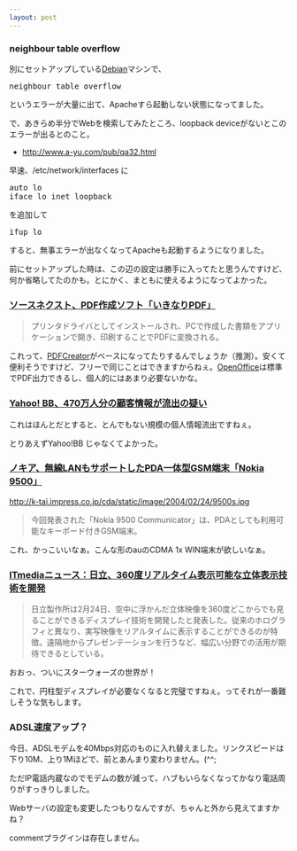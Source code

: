 ```yaml
---
layout: post
---
```

<h3>neighbour table overflow</h3>
<p>別にセットアップしている<a href="http://www.debian.org/">Debian</a>マシンで、</p>
<pre>neighbour table overflow
</pre>
<p>というエラーが大量に出て、Apacheすら起動しない状態になってました。</p>
<p>で、あきらめ半分でWebを検索してみたところ、loopback deviceがないとこのエラーが出るとのこと。</p>
<ul>
<li><a href="http://www.a-yu.com/pub/qa32.html">http://www.a-yu.com/pub/qa32.html</a></li>
</ul>
<p>早速、/etc/network/interfaces に</p>
<pre>auto lo
iface lo inet loopback
</pre>
<p>を追加して</p>
<pre>ifup lo
</pre>
<p>すると、無事エラーが出なくなってApacheも起動するようになりました。</p>
<p>前にセットアップした時は、この辺の設定は勝手に入ってたと思うんですけど、何か省略してたのかも。とにかく、まともに使えるようになってよかった。</p>
<h3><a href="http://pc.watch.impress.co.jp/docs/2004/0224/source.htm">ソースネクスト、PDF作成ソフト「いきなりPDF」</a></h3>
<blockquote><p>プリンタドライバとしてインストールされ、PCで作成した書類をアプリケーションで開き、印刷することでPDFに変換される。</p>
</blockquote>
<p>これって、<a href="http://sourceforge.net/projects/pdfcreator/">PDFCreator</a>がベースになってたりするんでしょうか（推測）。安くて便利そうですけど、フリーで同じことはできますからねぇ。<a href="http://ja.openoffice.org/">OpenOffice</a>は標準でPDF出力できるし、個人的にはあまり必要ないかな。</p>
<h3><a href="http://internet.watch.impress.co.jp/cda/news/2004/02/24/2196.html">Yahoo! BB、470万人分の顧客情報が流出の疑い</a></h3>
<p>これはほんとだとすると、とんでもない規模の個人情報流出ですねぇ。</p>
<p>とりあえずYahoo!BB じゃなくてよかった。</p>
<h3><a href="http://k-tai.impress.co.jp/cda/article/news_toppage/17748.html">ノキア、無線LANもサポートしたPDA一体型GSM端末「Nokia 9500」</a></h3>
<p><a href="http://k-tai.impress.co.jp/cda/static/image/2004/02/24/9500s.jpg">http://k-tai.impress.co.jp/cda/static/image/2004/02/24/9500s.jpg</a></p>
<blockquote><p>今回発表された「Nokia 9500 Communicator」は、PDAとしても利用可能なキーボード付きGSM端末。</p>
</blockquote>
<p>これ、かっこいいなぁ。こんな形のauのCDMA 1x WIN端末が欲しいなぁ。</p>
<h3><a href="http://www.itmedia.co.jp/news/articles/0402/24/news046.html">ITmediaニュース：日立、360度リアルタイム表示可能な立体表示技術を開発</a></h3>
<blockquote><p>日立製作所は2月24日、空中に浮かんだ立体映像を360度どこからでも見ることができるディスプレイ技術を開発したと発表した。従来のホログラフィと異なり、実写映像をリアルタイムに表示することができるのが特徴。遠隔地からプレゼンテーションを行うなど、幅広い分野での活用が期待できるとしている。</p>
</blockquote>
<p>おおっ、ついにスターウォーズの世界が！</p>
<p>これで、円柱型ディスプレイが必要なくなると完璧ですねぇ。ってそれが一番難しそうな気もします。</p>
<h3>ADSL速度アップ？</h3>
<p>今日、ADSLモデムを40Mbps対応のものに入れ替えました。リンクスピードは下り10M、上り1Mほどで、前とあんまり変わりません。(^^;</p>
<p>ただIP電話内蔵なのでモデムの数が減って、ハブもいらなくなってかなり電話周りがすっきりしました。</p>
<p>Webサーバの設定も変更したつもりなんですが、ちゃんと外から見えてますかね？</p>
<p><span class="error">commentプラグインは存在しません。</span> </p>
